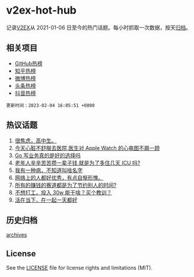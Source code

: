 # v2ex-hot-hub

 记录[V2EX](https://www.v2ex.com/)从 2021-01-06 日至今的热门话题。每小时抓取一次数据，按天[归档](archives)。
 
 ## 相关项目

- [GitHub热榜](https://github.com/it985/github-hot-hub)
- [知乎热榜](https://github.com/it985/zhihu-hot-hub)
- [微博热榜](https://github.com/it985/weibo-hot-hub)
- [头条热榜](https://github.com/it985/toutiao-hot-hub)
- [抖音热榜](https://github.com/it985/douyin-hot-hub)


 `更新时间：2023-02-04 16:05:51 +0800`

## 热议话题

1. [很焦虑，高中生。](https://www.v2ex.com/t/913073)
1. [今天心脏不舒服去医院,医生对 Apple Watch 的心电图不屑一顾](https://www.v2ex.com/t/913069)
1. [Go 写业务真的是好的选择吗](https://www.v2ex.com/t/912958)
1. [老年人辛辛苦苦攒一辈子钱 就是为了多住几天 ICU 吗?](https://www.v2ex.com/t/913080)
1. [我有一种病，不知道叫啥名字](https://www.v2ex.com/t/912972)
1. [网络上的人都好优秀，有点自惭形愧。](https://www.v2ex.com/t/912996)
1. [所有的赚钱的赛道都是为了节约别人的时间?](https://www.v2ex.com/t/912930)
1. [不想打工，投入 30w 能干啥？买个教训？](https://www.v2ex.com/t/913106)
1. [活在当下，在一起一天都好](https://www.v2ex.com/t/913070)

## 历史归档

[archives](archives)

## License

See the [LICENSE](LICENSE) file for license rights and limitations (MIT).

